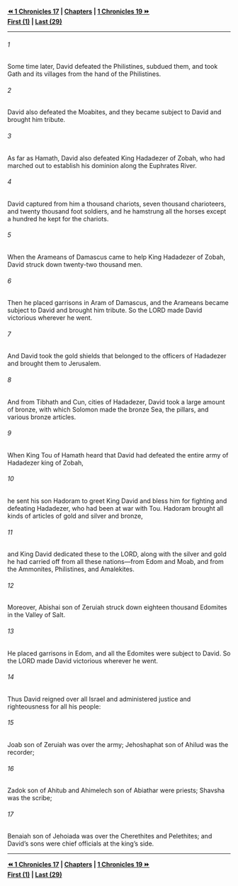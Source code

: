   
**[⏪ 1 Chronicles 17](./1%20Chronicles%2017.md) | [Chapters](./_index.md) | [1 Chronicles 19 ⏩](./1%20Chronicles%2019.md)**  
**[First (1)](./1%20Chronicles%201.md) | [Last (29)](./1%20Chronicles%2029.md)**  
  
---  
  
###### 1  
Some time later, David defeated the Philistines, subdued them, and took Gath and its villages from the hand of the Philistines.  
  
###### 2  
David also defeated the Moabites, and they became subject to David and brought him tribute.  
  
###### 3  
As far as Hamath, David also defeated King Hadadezer of Zobah, who had marched out to establish his dominion along the Euphrates River.  
  
###### 4  
David captured from him a thousand chariots, seven thousand charioteers, and twenty thousand foot soldiers, and he hamstrung all the horses except a hundred he kept for the chariots.  
  
###### 5  
When the Arameans of Damascus came to help King Hadadezer of Zobah, David struck down twenty-two thousand men.  
  
###### 6  
Then he placed garrisons in Aram of Damascus, and the Arameans became subject to David and brought him tribute. So the LORD made David victorious wherever he went.  
  
###### 7  
And David took the gold shields that belonged to the officers of Hadadezer and brought them to Jerusalem.  
  
###### 8  
And from Tibhath and Cun, cities of Hadadezer, David took a large amount of bronze, with which Solomon made the bronze Sea, the pillars, and various bronze articles.  
  
###### 9  
When King Tou of Hamath heard that David had defeated the entire army of Hadadezer king of Zobah,  
  
###### 10  
he sent his son Hadoram to greet King David and bless him for fighting and defeating Hadadezer, who had been at war with Tou. Hadoram brought all kinds of articles of gold and silver and bronze,  
  
###### 11  
and King David dedicated these to the LORD, along with the silver and gold he had carried off from all these nations—from Edom and Moab, and from the Ammonites, Philistines, and Amalekites.  
  
###### 12  
Moreover, Abishai son of Zeruiah struck down eighteen thousand Edomites in the Valley of Salt.  
  
###### 13  
He placed garrisons in Edom, and all the Edomites were subject to David. So the LORD made David victorious wherever he went.  
  
###### 14  
Thus David reigned over all Israel and administered justice and righteousness for all his people:  
  
###### 15  
Joab son of Zeruiah was over the army; Jehoshaphat son of Ahilud was the recorder;  
  
###### 16  
Zadok son of Ahitub and Ahimelech son of Abiathar were priests; Shavsha was the scribe;  
  
###### 17  
Benaiah son of Jehoiada was over the Cherethites and Pelethites; and David’s sons were chief officials at the king’s side.  
  
  
---  
  
**[⏪ 1 Chronicles 17](./1%20Chronicles%2017.md) | [Chapters](./_index.md) | [1 Chronicles 19 ⏩](./1%20Chronicles%2019.md)**  
**[First (1)](./1%20Chronicles%201.md) | [Last (29)](./1%20Chronicles%2029.md)**  
  

